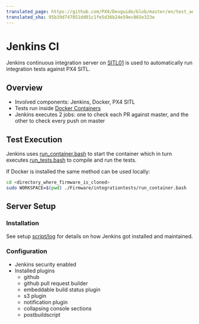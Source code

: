 ```yaml
---
translated_page: https://github.com/PX4/Devguide/blob/master/en/test_and_ci/jenkins_ci.md
translated_sha: 95b39d747851dd01c1fe5d36b24e59ec865e323e
---
```


# Jenkins CI

Jenkins continuous integration server on [SITL01](http://sitl01.dronetest.io/) is used to automatically run integration tests against PX4 SITL.

## Overview

  * Involved components: Jenkins, Docker, PX4 SITL
  * Tests run inside [Docker Containers](../test_and_ci/docker.md)
  * Jenkins executes 2 jobs: one to check each PR against master, and the other to check every push on master

## Test Execution

Jenkins uses [run_container.bash](https://github.com/PX4/Firmware/blob/master/integrationtests/run_container.bash) to start the container which in turn executes [run_tests.bash](https://github.com/PX4/Firmware/blob/master/integrationtests/run_tests.bash) to compile and run the tests.

If Docker is installed the same method can be used locally:

```sh
cd <directory_where_firmware_is_cloned>
sudo WORKSPACE=$(pwd) ./Firmware/integrationtests/run_container.bash
```

## Server Setup

### Installation

See setup [script/log](https://github.com/PX4/containers/tree/master/scripts/jenkins) for details on how Jenkins got installed and maintained.

### Configuration

  * Jenkins security enabled
  * Installed plugins
    * github
    * github pull request builder
    * embeddable build status plugin
    * s3 plugin
    * notification plugin
    * collapsing console sections
    * postbuildscript
